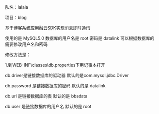 队名：lalala

项目：blog

基于博客系统应用融云SDK实现消息即时通讯


使用的是 MySQL5.0 数据库的用户名是 root 密码是 datalink 
可以根据数据库的需要修改用户名和密码

修改方法是：

1.到WEB-INF\classes\db.properties下用记事本打开

db.driver是链接数据库的驱动器 默认的是com.mysql.jdbc.Driver
  
db.password 是链接数据库的密码 默认的是 datalink
  
db.url 是链接数据库的表 默认的是 bbsdata
  
db.user 是链接数据库的用户名 默认的是 root